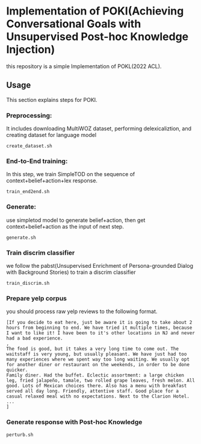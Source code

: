 # Implementation of POKI(Achieving Conversational Goals with Unsupervised Post-hoc Knowledge Injection)

this repository is a simple Implementation of POKL(2022 ACL).

## Usage
This section explains steps for POKI. 

### Preprocessing: 
It includes downloading MultiWOZ dataset, performing delexicaliztion, and creating dataset for language model
```
create_dataset.sh
```

### End-to-End training:
In this step, we train SimpleTOD on the sequence of context+belief+action+lex response. 
```
train_end2end.sh 
```

### Generate:
use simpletod model to generate belief+action, then get context+belief+action as the input of next step.
```
generate.sh
```

### Train discrim classifier
we follow the pabst(Unsupervised Enrichment of Persona-grounded Dialog with Background Stories)
to train a discrim classifier
```
train_discrim.sh
```

### Prepare yelp corpus
you should process raw yelp reviews to the following format.

```
[If you decide to eat here, just be aware it is going to take about 2 hours from beginning to end. We have tried it multiple times, because I want to like it! I have been to it's other locations in NJ and never had a bad experience. 
,
The food is good, but it takes a very long time to come out. The waitstaff is very young, but usually pleasant. We have just had too many experiences where we spent way too long waiting. We usually opt for another diner or restaurant on the weekends, in order to be done quicker.
Family diner. Had the buffet. Eclectic assortment: a large chicken leg, fried jalapeño, tamale, two rolled grape leaves, fresh melon. All good. Lots of Mexican choices there. Also has a menu with breakfast served all day long. Friendly, attentive staff. Good place for a casual relaxed meal with no expectations. Next to the Clarion Hotel.
...
]

```

### Generate response with Post-hoc Knowledge

```
perturb.sh
```
